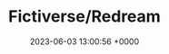 ---
title: "Fictiverse/Redream"
link: "https://github.com/Fictiverse/Redream"
date: "2023-06-03 13:00:56 +0000"
description: "Realtime Diffusion, using Automatic1111 Stable Diffusion API"
category: "github"
---